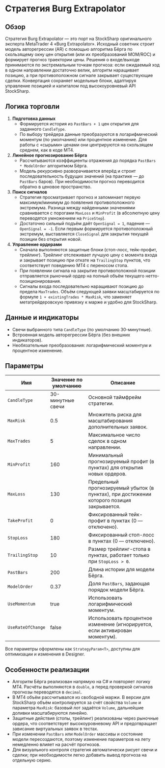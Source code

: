 # Стратегия Burg Extrapolator

## Обзор
Стратегия Burg Extrapolator — это порт на StockSharp оригинального эксперта MetaTrader 4 «Burg Extrapolator». Исходный советник строит модель авторегрессии (AR) с помощью алгоритма Бёрга по скользящему окну цен открытия (или их преобразований MOM/ROC) и формирует прогноз траектории цены. Решения о входе/выходе принимаются по экстремальным точкам прогноза: если ожидаемый ход в одном направлении достаточно велик, алгоритм наращивает позицию, а при противоположном сигнале закрывает существующие сделки. Конвертация сохраняет модельные блоки, адаптируя управление позицией и капиталом под высокоуровневый API StockSharp.

## Логика торговли
1. **Подготовка данных**
   - Формируется история из `PastBars + 1` цен открытия для заданного `CandleType`.
   - По выбору трейдера данные преобразуются в логарифмический моментум (по умолчанию) или процентное изменение. Для работы с «сырыми» ценами они центрируются на скользящем среднем, как в коде MT4.
2. **Линейное прогнозирование Бёрга**
   - Рассчитываются коэффициенты отражения до порядка `PastBars * ModelOrder` алгоритмом Бёрга.
   - Модель рекурсивно разворачивается вперёд и строит последовательность будущих значений (на практике — до `PastBars` баров). При необходимости прогноз переводится обратно в ценовое пространство.
3. **Поиск сигналов**
   - Стратегия просматривает прогноз и запоминает первую максимум/минимум до появления противоположного экстремума. Разница между найденными значениями сравнивается с порогами `MaxLoss` и `MinProfit` (в абсолютную цену переводятся умножением на `PriceStep`).
   - Достаточно сильный подъём даёт `OpenSignal = 1`, падение — `OpenSignal = -1`. Если первым формируется противоположный экстремум, выставляется `CloseSignal` для закрытия текущей позиции без открытия новой.
4. **Управление ордерами**
   - Сначала выполняются защитные блоки (стоп-лосс, тейк-профит, трейлинг). Трейлинг отслеживает лучшую цену с момента входа и закрывает позицию при откате на `TrailingStop` пунктов, что соответствует поведению MT4 с переносом стопа.
   - При появлении сигнала на закрытие противоположной позиции отправляется рыночный ордер на полный объём текущего нетто-позиционирования.
   - Сигналы входа последовательно наращивают позицию до предела `MaxTrades`. Объём следующей заявки масштабируется по формуле `1 + existingTrades * MaxRisk`, что заменяет метатрейдеровскую привязку к марже и удобно для StockSharp.

## Данные и индикаторы
- Свечи выбранного типа `CandleType` (по умолчанию 30-минутные).
- Встроенная модель авторегрессии Бёрга (без внешних индикаторов).
- Необязательные преобразования: логарифмический моментум и процентное изменение.

## Параметры
| Имя | Значение по умолчанию | Описание |
| --- | --- | --- |
| `CandleType` | 30-минутные свечи | Основной таймфрейм стратегии. |
| `MaxRisk` | 0.5 | Множитель риска для масштабирования дополнительных заявок. |
| `MaxTrades` | 5 | Максимальное число сделок в одном направлении. |
| `MinProfit` | 160 | Минимальный прогнозируемый профит (в пунктах) для открытия новых ордеров. |
| `MaxLoss` | 130 | Предельный прогнозируемый убыток (в пунктах), при достижении которого позиция закрывается. |
| `TakeProfit` | 0 | Фиксированный тейк-профит в пунктах (0 — отключено). |
| `StopLoss` | 180 | Фиксированный стоп-лосс в пунктах (0 — отключено). |
| `TrailingStop` | 10 | Размер трейлинг-стопа в пунктах, работает только при `StopLoss > 0`. |
| `PastBars` | 200 | Длина истории для модели Бёрга. |
| `ModelOrder` | 0.37 | Доля `PastBars`, задающая порядок модели Бёрга. |
| `UseMomentum` | true | Использовать логарифмический моментум. |
| `UseRateOfChange` | false | Использовать процентное изменение (игнорируется, если активирован моментум). |

Все параметры оформлены как `StrategyParam<T>`, доступны для оптимизации и изменения в Designer.

## Особенности реализации
- Алгоритм Бёрга реализован напрямую на C# и повторяет логику MT4. Расчёты выполняются в `double`, а перед проверкой сигналов прогнозы переводятся в `decimal`.
- В MT4 объём рассчитывался из свободной маржи. В версии для StockSharp объём контролируется за счёт свойства `Volume` и параметра `MaxRisk`: базовый лот задаётся `Volume`, дальнейшие доливки масштабируются линейно.
- Защитные действия (стопы, трейлинг) реализованы через рыночные ордера, что соответствует высокоуровневому API и предотвращает зависание виртуальных заявок в тестах.
- При изменении `PastBars` или `ModelOrder` массивы и состояние модели пересоздаются, поэтому изменение параметров на лету немедленно влияет на расчёт прогнозов.
- Для визуального контроля стратегия автоматически рисует свечи и сделки; при необходимости легко добавить вывод прогноза на отдельную серию.
